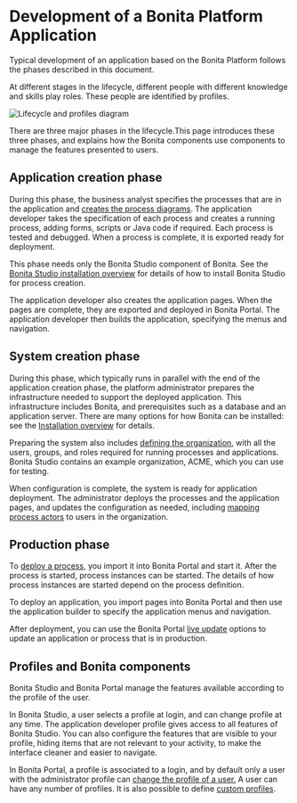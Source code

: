 # Development of a Bonita Platform Application

Typical development of an application based on the Bonita Platform follows the phases described in this document.

At different stages in the lifecycle, different people with different knowledge and skills play roles. These people are identified by profiles.

  ![Lifecycle and profiles diagram](images/images-6_0/lifecycle-app.png)

There are three major phases in the lifecycle.This page introduces these three phases, and explains how the Bonita components use components to manage the features presented to users.

## Application creation phase

During this phase, the business analyst specifies the processes that are in the application and [creates the process diagrams](diagram-overview.md). The application developer takes the specification of each process and creates a running process, adding forms, scripts or Java code if required. Each process is tested and debugged. When a process is complete, it is exported ready for deployment. 

This phase needs only the Bonita Studio component of Bonita. See the [Bonita Studio installation overview](bonita-bpm-studio-installation.md) for details of how to install Bonita Studio for process creation.

The application developer also creates the application pages. When the pages are complete, they are exported and deployed in Bonita Portal. The application developer then builds the application, specifying the menus and navigation.

## System creation phase

During this phase, which typically runs in parallel with the end of the application creation phase, the platform administrator prepares
the infrastructure needed to support the deployed application. This infrastructure includes Bonita, and prerequisites such as a
database and an application server. There are many options for how Bonita can be installed: see the [Installation overview](bonita-bpm-installation-overview.md) for details.

Preparing the system also includes [defining the organization](organization-overview.md), with all the users, groups, and roles required for running processes and applications. Bonita Studio contains an example organization, ACME, which you can use for testing.

When configuration is complete, the system is ready for application deployment. The administrator deploys the processes and the application pages, and updates the configuration as needed, including [mapping process actors](actors.md) to users in the organization.

## Production phase

To [deploy a process](processes.md), you import it into Bonita Portal and start it. After the process is started, process instances can be started. The details of how process instances are started depend on the process definition.

To deploy an application, you import pages into Bonita Portal and then use the application builder to specify the application menus and navigation. 

After deployment, you can use the Bonita Portal [live update](live-update.md) options to update an application or process that is in production.

## Profiles and Bonita components

Bonita Studio and Bonita Portal manage the features available according to the profile of the user.

In Bonita Studio, a user selects a profile at login, and can change profile at any time. The application developer profile gives access to all features of Bonita Studio. You can also configure the features that are visible to your profile, hiding items that are not relevant to your activity, to make the interface cleaner and easier to navigate.

In Bonita Portal, a profile is associated to a login, and by default only a user with the administrator profile can [change the profile of a user.](profiles-overview.md) A user can have any number of profiles. It is also possible to define [custom profiles](custom-profiles.md).
